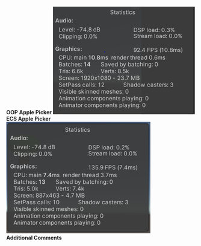 **OOP Apple Picker**
![OOP Image](ECSvOOP_Images/ApplePickerOOP.PNG)  
**ECS Apple Picker**
![ECS Image](ECSvOOP_Images/ApplePickerECS.PNG)  
**Additional Comments**
